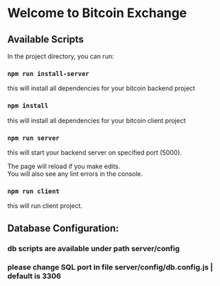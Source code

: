# Welcome to Bitcoin Exchange

## Available Scripts

In the project directory, you can run:

### `npm run install-server`

this will install all dependencies for your bitcoin backend project

### `npm install`

this will install all dependencies for your bitcoin client project


### `npm run server`

this will start your backend server on specified port (5000).

The page will reload if you make edits.\
You will also see any lint errors in the console.

### `npm run client`

this will run client project.

## Database Configuration:

### db scripts are available under path server/config 
### please change SQL port in file server/config/db.config.js  | default is 3306
